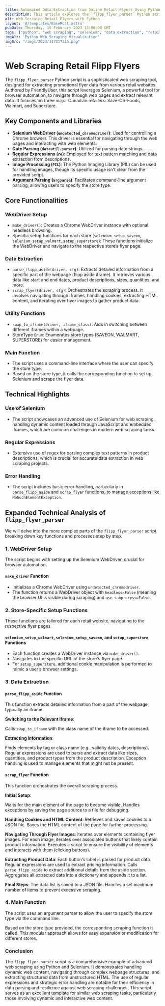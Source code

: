 ```yaml
---
title: Automated Data Extraction from Online Retail Flyers Using Python and Selenium
description: This article explores the `flipp_flyer_parser` Python script, an advanced web scraping tool for extracting promotional data from retail websites like Save-On-Foods, Walmart, and Superstore.
alt: Web Scraping Retail Flyers with Python
layout: '@/templates/BasePost.astro'
pubDate: Thursday, 15 Feburary 2023 13:00:00 GMT
tags: ["python", "web scraping", "selenium", "data extraction", "retail", "automation"]
imgAlt: 'Python Web Scraping Visualization'
imgSrc: "/imgs/2023/117117315.png"
---
```


# Web Scraping Retail Flipp Flyers

The `flipp_flyer_parser` Python script is a sophisticated web scraping tool, designed for extracting promotional flyer data from various retail websites. Authored by FriendlyUser, this script leverages Selenium, a powerful tool for browser automation, to navigate through web pages and extract relevant data. It focuses on three major Canadian retailers: Save-On-Foods, Walmart, and Superstore.

## Key Components and Libraries

- **Selenium WebDriver (`undetected_chromedriver`)**: Used for controlling a Chrome browser. This driver is essential for navigating through the web pages and interacting with web elements.
- **Date Parsing (`dateutil.parser`)**: Utilized for parsing date strings.
- **Regular Expressions (`re`)**: Employed for text pattern matching and data extraction from descriptions.
- **Image Processing (`PIL`)**: The Python Imaging Library (PIL) can be used for handling images, though its specific usage isn't clear from the provided script.
- **Argument Parsing (`argparse`)**: Facilitates command-line argument parsing, allowing users to specify the store type.

## Core Functionalities

### WebDriver Setup

- `make_driver()`: Creates a Chrome WebDriver instance with optional headless browsing.
- Specific setup functions for each store (`selenium_setup_saveon`, `selenium_setup_walmart`, `setup_superstore`): These functions initialize the WebDriver and navigate to the respective store’s flyer page.

### Data Extraction

- `parse_flipp_aside(driver, cfg)`: Extracts detailed information from a specific part of the webpage (flipp aside iframe). It retrieves various data like start and end dates, product descriptions, sizes, quantities, and more.
- `scrap_flyer(driver, cfg)`: Orchestrates the scraping process. It involves navigating through iframes, handling cookies, extracting HTML content, and iterating over flyer images to gather product data.

### Utility Functions

- `swap_to_iframe(driver, iframe_class)`: Aids in switching between different iframes within a webpage.
- StoreType `Enum`: Enumerates store types (SAVEON, WALMART, SUPERSTORE) for easier management.

### Main Function

- The script uses a command-line interface where the user can specify the store type.
- Based on the store type, it calls the corresponding function to set up Selenium and scrape the flyer data.

## Technical Highlights

### Use of Selenium

- The script showcases an advanced use of Selenium for web scraping, handling dynamic content loaded through JavaScript and embedded iframes, which are common challenges in modern web scraping tasks.

### Regular Expressions

- Extensive use of regex for parsing complex text patterns in product descriptions, which is crucial for accurate data extraction in web scraping projects.

### Error Handling

- The script includes basic error handling, particularly in `parse_flipp_aside` and `scrap_flyer` functions, to manage exceptions like `NoSuchElementException`.

## Expanded Technical Analysis of `flipp_flyer_parser`

We will delve into the more complex parts of the `flipp_flyer_parser` script, breaking down key functions and processes step by step.

### 1. WebDriver Setup

The script begins with setting up the Selenium WebDriver, crucial for browser automation.

#### `make_driver` Function

- Initializes a Chrome WebDriver using `undetected_chromedriver`.
- The function returns a WebDriver object with `headless=False` (meaning the browser UI is visible during scraping) and `use_subprocess=False`.

### 2. Store-Specific Setup Functions

These functions are tailored for each retail website, navigating to the respective flyer pages.

#### `selenium_setup_walmart`, `selenium_setup_saveon`, and `setup_superstore` Functions

- Each function creates a WebDriver instance via `make_driver()`.
- Navigates to the specific URL of the store's flyer page.
- For `setup_superstore`, additional cookie manipulation is performed to mimic a user’s browser settings.

### 3. Data Extraction

#### `parse_flipp_aside` Function

This function extracts detailed information from a part of the webpage, typically an iframe.

**Switching to the Relevant Iframe**:

  Calls `swap_to_iframe` with the class name of the iframe to be accessed.

**Extracting Information**:

Finds elements by tag or class name (e.g., validity dates, descriptions).
Regular expressions are used to parse and extract data like sizes, quantities, and product types from the product description.
Exception handling is used to manage elements that might not be present.

#### `scrap_flyer` Function

This function orchestrates the overall scraping process.

**Initial Setup**:

Waits for the main element of the page to become visible.
Handles exceptions by saving the page source to a file for debugging.

**Handling Cookies and HTML Content**:
Retrieves and saves cookies to a JSON file.
Saves the HTML content of the page for further processing.

**Navigating Through Flyer Images**:
Iterates over elements containing flyer images.
For each image, iterates over associated buttons that likely contain product information.
Executes a script to ensure the visibility of elements and interacts with them (clicking buttons).

**Extracting Product Data**:
Each button's label is parsed for product data.
Regular expressions are used to extract pricing information.
Calls `parse_flipp_aside` to extract additional details from the aside section.
Aggregates all extracted data into a dictionary and appends it to a list.

**Final Steps**:
The data list is saved to a JSON file.
Handles a set maximum number of items to prevent excessive scraping.

### 4. Main Function

The script uses an argument parser to allow the user to specify the store type via the command line.

Based on the store type provided, the corresponding scraping function is called.
This modular approach allows for easy expansion or modification for different stores.

### Conclusion

The `flipp_flyer_parser` script is a comprehensive example of advanced web scraping using Python and Selenium. It demonstrates handling dynamic web content, navigating through complex webpage structures, and extracting structured data from unstructured HTML. The use of regular expressions and strategic error handling are notable for their efficiency in data parsing and resilience against web scraping challenges. This script serves as an excellent template for similar web scraping tasks, particularly those involving dynamic and interactive web content.
